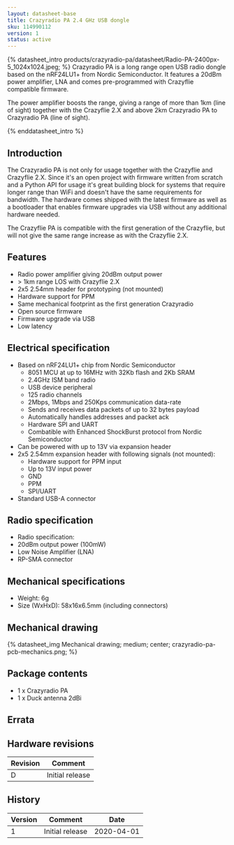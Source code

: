 ```yaml
---
layout: datasheet-base
title: Crazyradio PA 2.4 GHz USB dongle
sku: 114990112
version: 1
status: active
---
```


{% datasheet_intro products/crazyradio-pa/datasheet/Radio-PA-2400px-5_1024x1024.jpeg; %}
Crazyradio PA is a long range open USB radio dongle based on the nRF24LU1+ from Nordic Semiconductor.
It features a 20dBm power amplifier, LNA and comes pre-programmed with Crazyflie compatible firmware.

The power amplifier boosts the range, giving a range of more than 1km (line of sight) together with
the Crazyflie 2.X and above 2km Crazyradio PA to Crazyradio PA (line of sight).

{% enddatasheet_intro %}

## Introduction

The Crazyradio PA is not only for usage together with the Crazyflie and Crazyflie 2.X. Since
it's an open project with firmware written from scratch and a Python API for usage it's great
building block for systems that require longer range than WiFi and doesn't have the same
requirements for bandwidth. The hardware comes shipped with the latest firmware as well as a
bootloader that enables firmware upgrades via USB without any additional hardware needed.

The Crazyflie PA is compatible with the first generation of the Crazyflie, but will not
give the same range increase as with the Crazyflie 2.X.

## Features

* Radio power amplifier giving 20dBm output power
* \> 1km range LOS with Crazyflie 2.X
* 2x5 2.54mm header for prototyping (not mounted)
* Hardware support for PPM
* Same mechanical footprint as the first generation Crazyradio
* Open source firmware
* Firmware upgrade via USB
* Low latency

## Electrical specification

* Based on nRF24LU1+ chip from Nordic Semiconductor
  * 8051 MCU at up to 16MHz with 32Kb flash and 2Kb SRAM
  * 2.4GHz ISM band radio
  * USB device peripheral
  * 125 radio channels
  * 2Mbps, 1Mbps and 250Kps communication data-rate
  * Sends and receives data packets of up to 32 bytes payload
  * Automatically handles addresses and packet ack
  * Hardware SPI and UART
  * Combatible with Enhanced ShockBurst protocol from Nordic Semiconductor
* Can be powered with up to 13V via expansion header
* 2x5 2.54mm expansion header with following signals (not mounted):
  * Hardware support for PPM input
  * Up to 13V input power
  * GND
  * PPM
  * SPI/UART
* Standard USB-A connector

## Radio specification

* Radio specification:
* 20dBm output power (100mW)
* Low Noise Amplifier (LNA)
* RP-SMA connector

## Mechanical specifications

* Weight: 6g
* Size (WxHxD): 58x16x6.5mm (including connectors)

## Mechanical drawing

{% datasheet_img Mechanical drawing; medium; center; crazyradio-pa-pcb-mechanics.png; %}

## Package contents

* 1 x Crazyradio PA
* 1 x Duck antenna 2dBi

## Errata

## Hardware revisions

| Revision | Comment |
| ------- | ------- |
| D | Initial release |

## History

| Version | Comment | Date |
| ------- | ------- | ---- |
| 1 | Initial release | 2020-04-01 |
